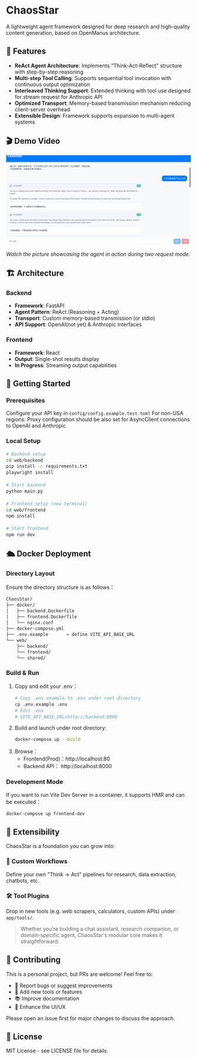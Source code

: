 # ChaosStar

A lightweight agent framework designed for deep research and high-quality content generation, based on OpenManus architecture.

## 🚀 Features

- **ReAct Agent Architecture**: Implements "Think-Act-Reflect" structure with step-by-step reasoning
- **Multi-step Tool Calling**: Supports sequential tool invocation with continuous output optimization
- **Interleaved Thinking Support**: Extended thinking with tool use designed for stream request for Anthropic API
- **Optimized Transport**: Memory-based transmission mechanism reducing client-server overhead
- **Extensible Design**: Framework supports expansion to multi-agent systems

## 🎬 Demo Video

![ChaosStar Picture](./assets/demo.png)

*Watch the picture showcasing the agent in action during two request mode.*

## 🏗️ Architecture

### Backend
- **Framework**: FastAPI
- **Agent Pattern**: ReAct (Reasoning + Acting)
- **Transport**: Custom memory-based transmission (or stdio)
- **API Support**: OpenAI(not yet) & Anthropic interfaces

### Frontend
- **Framework**: React
- **Output**: Single-shot results display
- **In Progress**: Streaming output capabilities

## 🚀 Getting Started

### Prerequisites
Configure your API key in `config/config.example.test.toml`
For non-USA regions: Proxy configuration should be also set for AsyncClient connections to OpenAI and Anthropic

### Local Setup
```bash
# Backend setup
cd web/backend
pip install -r requirements.txt
playwright install

# Start backend
python main.py

# Frontend setup (new terminal)
cd web/frontend
npm install

# Start frontend
npm run dev
```

## 🛳️ Docker Deployment

### Directory Layout
Ensure the directory structure is as follows：
```
ChaosStar/
├── docker/
│   ├── backend.Dockerfile
│   ├── frontend.Dockerfile
│   └── nginx.conf
├── docker-compose.yml
├── .env.example       ← define VITE_API_BASE_URL
└── web/
    ├── backend/
    └── frontend/
    └── shared/
```

### Build & Run
1. Copy and edit your .env：  
   ```bash
   # Copy .env.example to .env under root directory
   cp .env.example .env
   # Edit .env
   # VITE_API_BASE_URL=http://backend:8000
   ```
2. Build and launch under root directory:  
   ```bash
   docker-compose up --build
   ```
3. Browse：  
   - Frontend(Prod)：http://localhost:80 
   - Backend API：    http://localhost:8000  

### Development Mode
If you want to run Vite Dev Server in a container, it supports HMR and can be executed：  
```bash
docker-compose up frontend-dev
```

## 🧩 Extensibility

ChaosStar is a foundation you can grow into:

### 🔧 **Custom Workflows**
Define your own "Think → Act" pipelines for research, data extraction, chatbots, etc.

### 🛠️ **Tool Plugins**
Drop in new tools (e.g. web scrapers, calculators, custom APIs) under `app/tools/`.

> Whether you're building a chat assistant, research companion, or domain‑specific agent, ChaosStar's modular core makes it straightforward.

## 🤝 Contributing

This is a personal project, but PRs are welcome! Feel free to:

- 🐛 Report bugs or suggest improvements
- 🔧 Add new tools or features  
- 📚 Improve documentation
- 🎨 Enhance the UI/UX

Please open an issue first for major changes to discuss the approach.

## 📄 License

MIT License - see LICENSE file for details.
